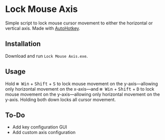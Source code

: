 # Lock Mouse Axis
Simple script to lock mouse cursor movement to either the horizontal or vertical axis. Made with [AutoHotkey](https://www.autohotkey.com/ "AutoHotkey").

## Installation

Download and run `Lock Mouse Axis.exe`.

## Usage

Hold <kbd>⊞ Win</kbd> + <kbd>Shift</kbd> + <kbd>S</kbd> to lock mouse movement on the y-axis—allowing only horizontal movement on the x-axis—and <kbd>⊞ Win</kbd> + <kbd>Shift</kbd> + <kbd>D</kbd> to lock mouse movement on the y-axis—allowing only horizontal movement on the y-axis. Holding both down locks all cursor movement.

## To-Do

* Add key configuration GUI
* Add custom axis configuration
